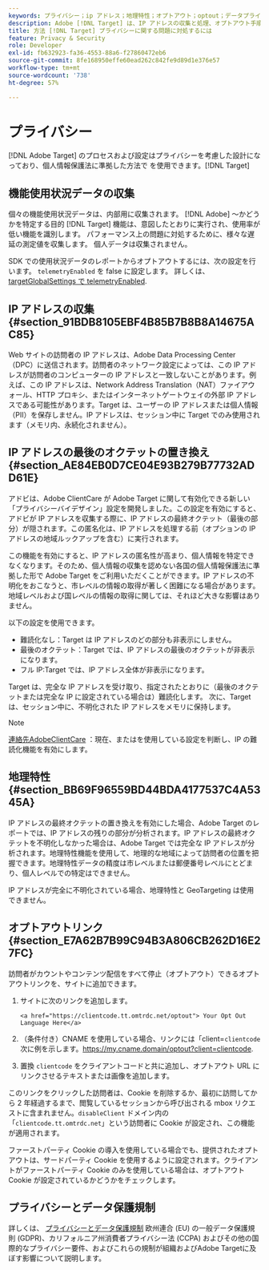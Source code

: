 ```yaml
---
keywords: プライバシー；ip アドレス；地理特性；オプトアウト；optout；データプライバシー；政府規制；規制；gdpr;ccpa
description: Adobe [!DNL Target] は、IP アドレスの収集と処理、オプトアウト手順など、適用されるデータプライバシー法に準拠しています。
title: 方法 [!DNL Target] プライバシーに関する問題に対処するには
feature: Privacy & Security
role: Developer
exl-id: fb632923-fa36-4553-88a6-f27860472eb6
source-git-commit: 8fe168950effe60ead262c842fe9d89d1e376e57
workflow-type: tm+mt
source-wordcount: '738'
ht-degree: 57%

---
```


# プライバシー

[!DNL Adobe Target] のプロセスおよび設定はプライバシーを考慮した設計になっており、個人情報保護法に準拠した方法で を使用できます。[!DNL Target]

## 機能使用状況データの収集

個々の機能使用状況データは、内部用に収集されます。 [!DNL Adobe] ～かどうかを特定する目的 [!DNL Target] 機能は、意図したとおりに実行され、使用率が低い機能を識別します。 パフォーマンス上の問題に対処するために、様々な遅延の測定値を収集します。 個人データは収集されません。

SDK での使用状況データのレポートからオプトアウトするには、次の設定を行います。 `telemetryEnabled` を false に設定します。 詳しくは、 [targetGlobalSettings で telemetryEnabled](/help/c-implementing-target/c-implementing-target-for-client-side-web/targetgobalsettings.md#telemetry).

## IP アドレスの収集 {#section_91BDB8105EBF4B85B7B8B8A14675AC85}

Web サイトの訪問者の IP アドレスは、Adobe Data Processing Center（DPC）に送信されます。訪問者のネットワーク設定によっては、この IP アドレスが訪問者のコンピューターの IP アドレスと一致しないことがあります。例えば、この IP アドレスは、Network Address Translation（NAT）ファイアウォール、HTTP プロキシ、またはインターネットゲートウェイの外部 IP アドレスである可能性があります。Target は、ユーザーの IP アドレスまたは個人情報（PII）を保存しません。IP アドレスは、セッション中に Target でのみ使用されます（メモリ内、永続化されません）。

## IP アドレスの最後のオクテットの置き換え {#section_AE84EB0D7CE04E93B279B77732ADD61E}

アドビは、Adobe ClientCare が Adobe Target に関して有効化できる新しい「プライバシーバイデザイン」設定を開発しました。この設定を有効にすると、アドビが IP アドレスを収集する際に、IP アドレスの最終オクテット（最後の部分）が隠されます。この匿名化は、IP アドレスを処理する前（オプションの IP アドレスの地域ルックアップを含む）に実行されます。

この機能を有効にすると、IP アドレスの匿名性が高まり、個人情報を特定できなくなります。そのため、個人情報の収集を認めない各国の個人情報保護法に準拠した形で Adobe Target をご利用いただくことができます。IP アドレスの不明化をおこなうと、市レベルの情報の取得が著しく困難になる場合があります。地域レベルおよび国レベルの情報の取得に関しては、それほど大きな影響はありません。

以下の設定を使用できます。

* 難読化なし：Target は IP アドレスのどの部分も非表示にしません。
* 最後のオクテット：Target では、IP アドレスの最後のオクテットが非表示になります。
* フル IP:Target では、IP アドレス全体が非表示になります。

Target は、完全な IP アドレスを受け取り、指定されたとおりに（最後のオクテットまたは完全な IP に設定されている場合は）難読化します。 次に、Target は、セッション中に、不明化された IP アドレスをメモリに保持します。

>[!NOTE]
>
>[連絡先AdobeClientCare](/help/cmp-resources-and-contact-information.md#reference_ACA3391A00EF467B87930A450050077C) ：現在、またはを使用している設定を判断し、IP の難読化機能を有効にします。

## 地理特性 {#section_BB69F96559BD44BDA4177537C4A5345A}

IP アドレスの最終オクテットの置き換えを有効にした場合、Adobe Target のレポートでは、IP アドレスの残りの部分が分析されます。IP アドレスの最終オクテットを不明化しなかった場合は、Adobe Target では完全な IP アドレスが分析されます。地理特性機能を使用して、地理的な地域によって訪問者の位置を把握できます。地理特性データの精度は市レベルまたは郵便番号レベルにとどまり、個人レベルでの特定はできません。

IP アドレスが完全に不明化されている場合、地理特性と GeoTargeting は使用できません。

## オプトアウトリンク {#section_E7A62B7B99C94B3A806CB262D16E27FC}

訪問者がカウントやコンテンツ配信をすべて停止（オプトアウト）できるオプトアウトリンクを、サイトに追加できます。

1. サイトに次のリンクを追加します。

   `<a href="https://clientcode.tt.omtrdc.net/optout"> Your Opt Out Language Here</a>`

1. （条件付き）CNAME を使用している場合、リンクには「client=`clientcode` 次に例を示します。https://my.cname.domain/optout?client=clientcode.

1. 置換 `clientcode` をクライアントコードと共に追加し、オプトアウト URL にリンクさせるテキストまたは画像を追加します。

このリンクをクリックした訪問者は、Cookie を削除するか、最初に訪問してから 2 年経過するまで、閲覧しているセッションから呼び出される mbox リクエストに含まれません。`disableClient` ドメイン内の「`clientcode.tt.omtrdc.net`」という訪問者に Cookie が設定され、この機能が適用されます。

ファーストパーティ Cookie の導入を使用している場合でも、提供されたオプトアウトは、サードパーティ Cookie を使用するように設定されます。クライアントがファーストパーティ Cookie のみを使用している場合は、オプトアウト Cookie が設定されているかどうかをチェックします。

## プライバシーとデータ保護規制

詳しくは、 [プライバシーとデータ保護規制](/help/c-implementing-target/c-considerations-before-you-implement-target/c-privacy/cmp-privacy-and-general-data-protection-regulation.md) 欧州連合 (EU) の一般データ保護規則 (GDPR)、カリフォルニア州消費者プライバシー法 (CCPA) およびその他の国際的なプライバシー要件、およびこれらの規制が組織およびAdobe Targetに及ぼす影響について説明します。
